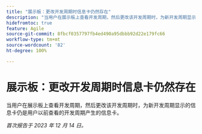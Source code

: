 ```yaml
---
title: "展示板：更改开发周期时信息卡仍然存在"
description: "当用户在展示板上查看开发周期，然后更改该开发周期时，为新开发周期显示的信息卡仍是用户以前查看的开发周期产生的信息卡。"
hidefromtoc: true
feature: Agile
source-git-commit: 8fbcf0357797fb4ed490a95dbbb92d22e179fc66
workflow-type: tm+mt
source-wordcount: '82'
ht-degree: 100%

---
```



# 展示板：更改开发周期时信息卡仍然存在

<!--

>[!NOTE]
>
>This issue was fixed on January 18, 2024.

-->

当用户在展示板上查看开发周期，然后更改该开发周期时，为新开发周期显示的信息卡仍是用户以前查看的开发周期产生的信息卡。

_首次报告于 2023 年 12 月 14 日。_
